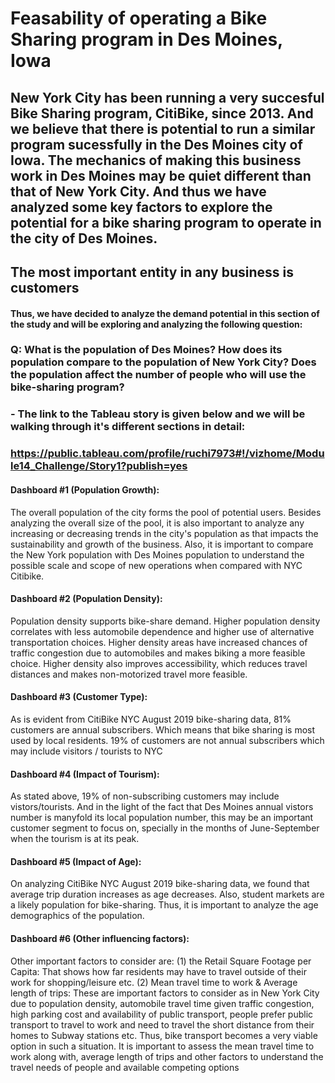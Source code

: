 # Feasability of operating a Bike Sharing program in Des Moines, Iowa

## New York City has been running a very succesful Bike Sharing program, CitiBike, since 2013. And we believe that there is potential to run a similar program sucessfully in the Des Moines city of Iowa. The mechanics of making this business work in Des Moines may be quiet different than that of New York City. And thus we have analyzed some key factors to explore the potential for a bike sharing program to operate in the city of Des Moines.

## The most important entity in any business is customers
#### Thus, we have decided to analyze the demand potential in this section of the study and will be exploring and analyzing the following question:
### Q: What is the population of Des Moines? How does its population compare to the population of New York City? Does the population affect the number of people who will use the bike-sharing program?

### - The link to the Tableau story is given below and we will be walking through it's different sections in detail:
###          https://public.tableau.com/profile/ruchi7973#!/vizhome/Module14_Challenge/Story1?publish=yes

#### Dashboard #1 (Population Growth):
The overall population of the city forms the pool of potential users. Besides analyzing the overall size of the pool, it is also important to analyze any increasing or decreasing trends in the city's population as that impacts the sustainability and growth of the business.
Also, it is important to compare the New York population with Des Moines population to understand the possible scale and scope of new operations when compared with NYC Citibike.

#### Dashboard #2 (Population Density):
Population density supports bike-share demand. Higher population density correlates with less automobile dependence and higher use of alternative transportation choices.
Higher density areas have increased chances of traffic congestion due to automobiles and makes biking a more feasible choice.
Higher density also improves accessibility, which reduces travel distances and makes non-motorized travel more feasible.

#### Dashboard #3 (Customer Type):
As is evident from CitiBike NYC August 2019 bike-sharing data, 81% customers are annual subscribers. Which means that bike sharing is most used by local residents. 19% of customers are not annual subscribers which may include visitors / tourists to NYC

#### Dashboard #4 (Impact of Tourism):
As stated above, 19% of non-subscribing customers may include vistors/tourists. And in the light of the fact that Des Moines annual vistors number is manyfold its local population number, this may be an important customer segment to focus on, specially in the months of June-September when the tourism is at its peak.

#### Dashboard #5 (Impact of Age):
On analyzing CitiBike NYC August 2019 bike-sharing data, we found that average trip duration increases as age decreases.
Also, student markets are a likely population for bike-sharing. Thus, it is important to analyze the age demographics of the population.

#### Dashboard #6 (Other influencing factors):
Other important factors to consider are:
(1) the Retail Square Footage per Capita: That shows how far residents may have to travel outside of their work for shopping/leisure etc.
(2) Mean travel time to work & Average length of trips: These are important factors to consider as in New York City due to population density, automobile travel time given traffic congestion, high parking cost and availability of public transport, people prefer public transport to travel to work and need to travel the short distance from their homes to Subway stations etc. Thus, bike transport becomes a very viable option in such a situation. It is important to assess the mean travel time to work along with, average length of trips and other factors to understand the travel needs of people and available competing options
